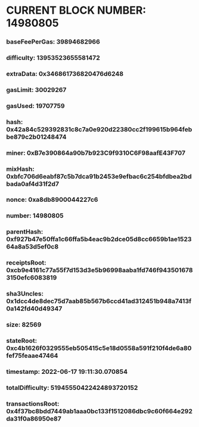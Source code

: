 # CURRENT BLOCK NUMBER: 14980805

### baseFeePerGas: 39894682966
### difficulty: 13953523655581472
### extraData: 0x346861736820476d6248
### gasLimit: 30029267
### gasUsed: 19707759
### hash: 0x42a84c529392831c8c7a0e920d22380cc2f199615b964febbe879c2b01248474
### miner: 0xB7e390864a90b7b923C9f9310C6F98aafE43F707
### mixHash: 0xbfc706d6eabf87c5b7dca91b2453e9efbac6c254bfdbea2bdbada0af4d31f2d7
### nonce: 0xa8db8900044227c6
### number: 14980805
### parentHash: 0xf927b47e50ffa1c66ffa5b4eac9b2dce05d8cc6659b1ae152364a8a53d5ef0c8
### receiptsRoot: 0xcb9e4161c77a55f7d153d3e5b96998aaba1fd746f9435016783150efc6083819
### sha3Uncles: 0x1dcc4de8dec75d7aab85b567b6ccd41ad312451b948a7413f0a142fd40d49347
### size: 82569
### stateRoot: 0xc4b1626f0329555eb505415c5e18d0558a591f210f4de6a80fef75feaae47464
### timestamp: 2022-06-17 19:11:30.070854
### totalDifficulty: 51945550422424893720152
### transactionsRoot: 0x4f37bc8bdd7449ab1aaa0bc133f1512086dbc9c60f664e292da31f0a86950e87
